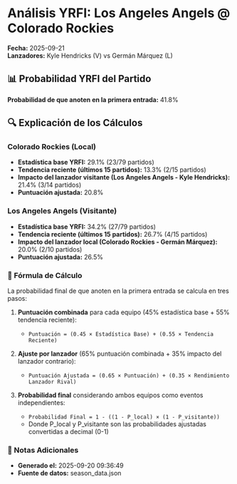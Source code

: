 # Análisis YRFI: Los Angeles Angels @ Colorado Rockies

**Fecha:** 2025-09-21  
**Lanzadores:** Kyle Hendricks (V) vs Germán Márquez (L)

## 📊 Probabilidad YRFI del Partido

**Probabilidad de que anoten en la primera entrada:** 41.8%

## 🔍 Explicación de los Cálculos

### Colorado Rockies (Local)
- **Estadística base YRFI:** 29.1% (23/79 partidos)
- **Tendencia reciente (últimos 15 partidos):** 13.3% (2/15 partidos)
- **Impacto del lanzador visitante (Los Angeles Angels - Kyle Hendricks):** 21.4% (3/14 partidos)
- **Puntuación ajustada:** 20.8%

### Los Angeles Angels (Visitante)
- **Estadística base YRFI:** 34.2% (27/79 partidos)
- **Tendencia reciente (últimos 15 partidos):** 26.7% (4/15 partidos)
- **Impacto del lanzador local (Colorado Rockies - Germán Márquez):** 20.0% (2/10 partidos)
- **Puntuación ajustada:** 26.5%

### 📝 Fórmula de Cálculo

La probabilidad final de que anoten en la primera entrada se calcula en tres pasos:

1. **Puntuación combinada** para cada equipo (45% estadística base + 55% tendencia reciente):
   - `Puntuación = (0.45 × Estadística Base) + (0.55 × Tendencia Reciente)`

2. **Ajuste por lanzador** (65% puntuación combinada + 35% impacto del lanzador contrario):
   - `Puntuación Ajustada = (0.65 × Puntuación) + (0.35 × Rendimiento Lanzador Rival)`

3. **Probabilidad final** considerando ambos equipos como eventos independientes:
   - `Probabilidad Final = 1 - ((1 - P_local) × (1 - P_visitante))`
   - Donde P_local y P_visitante son las probabilidades ajustadas convertidas a decimal (0-1)

### 📌 Notas Adicionales

- **Generado el:** 2025-09-20 09:36:49
- **Fuente de datos:** season_data.json
